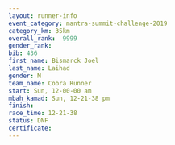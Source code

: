 ```yaml
---
layout: runner-info 
event_category: mantra-summit-challenge-2019 
category_km: 35km 
overall_rank:  9999
gender_rank: 
bib: 436
first_name: Bismarck Joel
last_name: Laihad
gender: M
team_name: Cobra Runner
start: Sun, 12-00-00 am
mbah_kamad: Sun, 12-21-38 pm
finish: 
race_time: 12-21-38
status: DNF
certificate: 
---
```


